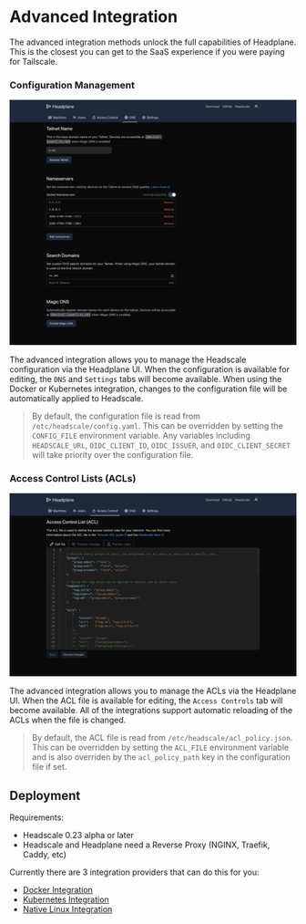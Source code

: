 # Advanced Integration

The advanced integration methods unlock the full capabilities of Headplane.
This is the closest you can get to the SaaS experience if you were paying for
Tailscale.

### Configuration Management

<picture>
    <source
        media="(prefers-color-scheme: dark)"
        srcset="../assets/integration-dark.png"
    >
    <source
        media="(prefers-color-scheme: light)"
        srcset="../assets/integration-light.png"
    >
    <img
        alt="Integration Preview"
        src="../assets/integration-dark.png"
    >
</picture>

The advanced integration allows you to manage the Headscale configuration via
the Headplane UI. When the configuration is available for editing, the `DNS`
and `Settings` tabs will become available. When using the Docker or Kubernetes
integration, changes to the configuration file will be automatically applied
to Headscale.

> By default, the configuration file is read from `/etc/headscale/config.yaml`.
This can be overridden by setting the `CONFIG_FILE` environment variable. Any
variables including `HEADSCALE_URL`, `OIDC_CLIENT_ID`, `OIDC_ISSUER`, and
`OIDC_CLIENT_SECRET` will take priority over the configuration file.

### Access Control Lists (ACLs)

<picture>
    <source
        media="(prefers-color-scheme: dark)"
        srcset="../assets/acls-dark.png"
    >
    <source
        media="(prefers-color-scheme: light)"
        srcset="../assets/acls-light.png"
    >
    <img
        alt="ACL Preview"
        src="../assets/acls-dark.png"
    >
</picture>

The advanced integration allows you to manage the ACLs via the Headplane UI.
When the ACL file is available for editing, the `Access Controls` tab will
become available. All of the integrations support automatic reloading of the
ACLs when the file is changed.

> By default, the ACL file is read from `/etc/headscale/acl_policy.json`. This
can be overridden by setting the `ACL_FILE` environment variable and is also
overriden by the `acl_policy_path` key in the configuration file if set.

## Deployment

Requirements:
- Headscale 0.23 alpha or later
- Headscale and Headplane need a Reverse Proxy (NGINX, Traefik, Caddy, etc)

Currently there are 3 integration providers that can do this for you:
- [Docker Integration](/docs/integration/Docker.md)
- [Kubernetes Integration](/docs/integration/Kubernetes.md)
- [Native Linux Integration](/docs/integration/Native.md)

